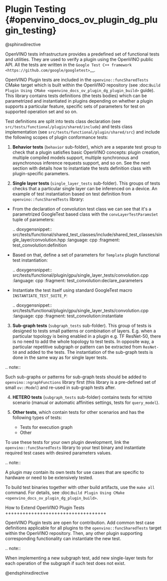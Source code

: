 # Plugin Testing {#openvino_docs_ov_plugin_dg_plugin_testing}

@sphinxdirective

OpenVINO tests infrastructure provides a predefined set of functional tests and utilities. They are used to verify a plugin using the OpenVINO public API.
All the tests are written in the `Google Test C++ framework <https://github.com/google/googletest>`__.

OpenVINO Plugin tests are included in the ``openvino::funcSharedTests`` CMake target which is built within the OpenVINO repository
(see :doc:`Build Plugin Using CMake <openvino_docs_ov_plugin_dg_plugin_build>` guide). This library contains tests definitions (the tests bodies) which can be parametrized and instantiated in plugins depending on whether a plugin supports a particular feature, specific sets of parameters for test on supported operation set and so on.

Test definitions are split into tests class declaration (see ``src/tests/functional/plugin/shared/include``) and tests class implementation (see ``src/tests/functional/plugin/shared/src``) and include the following scopes of plugin conformance tests:

1. **Behavior tests** (``behavior`` sub-folder), which are a separate test group to check that a plugin satisfies basic OpenVINO concepts: plugin creation, multiple compiled models support, multiple synchronous and asynchronous inference requests support, and so on. See the next section with details how to instantiate the tests definition class with plugin-specific parameters.

2. **Single layer tests** (``single_layer_tests`` sub-folder). This groups of tests checks that a particular single layer can be inferenced on a device. An example of test instantiation based on test definition from ``openvino::funcSharedTests`` library:

* From the declaration of convolution test class we can see that it's a parametrized GoogleTest based class with the ``convLayerTestParamsSet`` tuple of parameters:
    
   .. doxygensnippet:: src/tests/functional/shared_test_classes/include/shared_test_classes/single_layer/convolution.hpp
      :language: cpp
      :fragment: test_convolution:definition

* Based on that, define a set of parameters for ``Template`` plugin functional test instantiation:
   
   .. doxygensnippet:: src/tests/functional/plugin/gpu/single_layer_tests/convolution.cpp
      :language: cpp
      :fragment: test_convolution:declare_parameters

* Instantiate the test itself using standard GoogleTest macro ``INSTANTIATE_TEST_SUITE_P``:

   .. doxygensnippet:: src/tests/functional/plugin/gpu/single_layer_tests/convolution.cpp
      :language: cpp
      :fragment: test_convolution:instantiate

3. **Sub-graph tests** (``subgraph_tests`` sub-folder). This group of tests is designed to tests small patterns or combination of layers. E.g. when a particular topology is being enabled in a plugin e.g. TF ResNet-50, there is no need to add the whole topology to test tests. In opposite way, a particular repetitive subgraph or pattern can be extracted from ``ResNet-50`` and added to the tests. The instantiation of the sub-graph tests is done in the same way as for single layer tests.

.. note:: 

   Such sub-graphs or patterns for sub-graph tests should be added to ``openvino::ngraphFunctions`` library first (this library is a pre-defined set of small ``ov::Model``) and re-used in sub-graph tests after.

4. **HETERO tests** (``subgraph_tests`` sub-folder) contains tests for ``HETERO`` scenario (manual or automatic affinities settings, tests for ``query_model``).

5. **Other tests**, which contain tests for other scenarios and has the following types of tests:

   * Tests for execution graph
   * Other

To use these tests for your own plugin development, link the ``openvino::funcSharedTests`` library to your test binary and instantiate required test cases with desired parameters values.

.. note::
   
   A plugin may contain its own tests for use cases that are specific to hardware or need to be extensively tested.

To build test binaries together with other build artifacts, use the ``make all`` command. For details, see :doc:`Build Plugin Using CMake <openvino_docs_ov_plugin_dg_plugin_build>`.

How to Extend OpenVINO Plugin Tests
+++++++++++++++++++++++++++++++++++

OpenVINO Plugin tests are open for contribution.
Add common test case definitions applicable for all plugins to the ``openvino::funcSharedTests`` target within the OpenVINO repository. Then, any other plugin supporting corresponding functionality can instantiate the new test.

.. note::
  
   When implementing a new subgraph test, add new single-layer tests for each operation of the subgraph if such test does not exist.

@endsphinxdirective

